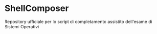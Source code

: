 # ShellComposer
Repository ufficiale per lo script di completamento assistito dell'esame di Sistemi Operativi
